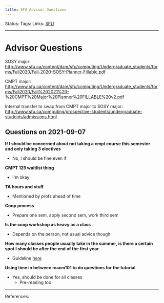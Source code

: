 ```yaml
---
title: SFU Advisor Questions
---
```

Status:
Tags:
Links: [SFU](out/sfu.md)
___
# Advisor Questions
SOSY major: http://www.sfu.ca/content/dam/sfu/computing/Undergraduate_students/forms/Fall2020/Fall-2020-SOSY-Planner-Fillable.pdf

CMPT major: http://www.sfu.ca/content/dam/sfu/computing/Undergraduate_students/forms/Fall2020/Fall%202021%20-%20CMPT%20Major%20Planner%20FILLABLE%20v2.pdf

Internal transfer to swap from CMPT major to SOSY major: http://www.sfu.ca/computing/prospective-students/undergraduate-students/admissions.html
## Questions on 2021-09-07 
**If I should be concerned about not taking a cmpt course this semester and only taking 3 electives**
- No, I should be fine even if

**CMPT 125 waitlist thing**
- I'm okay

**TA hours and stuff**
- Mentioned by profs ahead of time

**Coop process**
- Prepare one sem, apply second sem, work third sem

**Is the coop workshop as heavy as a class**
- Depends on the person, not usual advice though

**How many classes people usually take in the summer, is there a certain spot I should be after the end of the first year**
- Guideline [here](https://www.sfu.ca/content/dam/sfu/computing/Undergraduate_students/forms/4-yr-plan-BSc%20Major%20-%20Aug%2021.pdf)

**Using time in between macm101 to do questions for the tutorial**
- Yes, should be done for all classes
	- Pre-reading too

___
References: